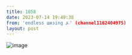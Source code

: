 ```yaml
---
title: 1058
date: 2023-07-14 19:49:38
from: 'endless шизing ⍼' (channel1162404975)
layout: post
---
```


![image](photos/photo_131@14-07-2023_19-49-38.jpg)


